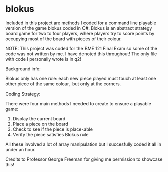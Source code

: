 # blokus
Included in this project are methods I coded for a command line playable version of the game blokus coded in C#.
Blokus is an abstract strategy board game for two to four players, where players try to score points by occupying most of the board with pieces of their colour.

NOTE: This project was coded for the BME 121 Final Exam so some of the code was not written by me. I have denoted this throughout! The only file with code I personally wrote is in q2!

Background info: 

Blokus only has one rule: each new piece played must touch at least one other piece of the same colour,  but only at the corners. 

Coding Strategy:

There were four main methods I needed to create to ensure a playable game:
1. Display the current board
2. Place a piece on the board
3. Check to see if the piece is place-able
4. Verify the piece satisfies Blokus rule

All these involved a lot of array manipulation but I succesfully coded it all in under an hour. 

Credits to Professor George Freeman for giving me permission to showcase this!

